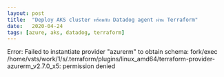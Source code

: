 ```yaml
---
layout: post
title:  "Deploy AKS cluster พร้อมกับ Datadog agent ผ่าน Terraform"
date:   2020-04-24
tags: [azure, aks, datadog, terraform]
---
```

Error: Failed to instantiate provider "azurerm" to obtain schema: fork/exec /home/vsts/work/1/s/.terraform/plugins/linux_amd64/terraform-provider-azurerm_v2.7.0_x5: permission denied
